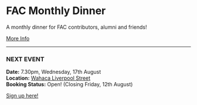 # FAC  Monthly Dinner

A monthly dinner for FAC contributors, alumni and friends!

[More Info](https://github.com/foundersandcoders/monthly/blob/master/INFO.md)
___

### NEXT EVENT
**Date:** 7.30pm, Wednesday, 17th August  
**Location:** [Wahaca Liverpool Street](https://www.google.co.uk/maps/place/Wahaca+Liverpool+Street/@51.5179691,-0.0804945,17z/data=!3m1!4b1!4m5!3m4!1s0x48761cb3a36c41d9:0xa30244a78b6229c2!8m2!3d51.5179691!4d-0.0783058)  
**Booking Status:** Open! (Closing Friday, 12th August)  

[Sign up here!](http://doodle.com/poll/r4g59iafkwnx3pyv)
